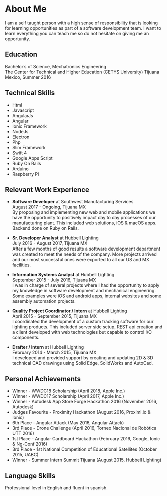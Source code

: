 # About Me
I am a self taught person with a high sense of responsibility that is looking for learning opportunities as part of a software development team. I want to learn everything you can teach me so do not hesitate on giving me an opportunity.
## Education
Bachelor’s of Science, Mechatronics Engineering  
The Center for Technical and Higher Education (CETYS University) Tijuana Mexico, Summer 2016
## Technical Skills
* Html
* Javascript
* AngularJs
* Angular
* Ionic Framework
* NodeJs
* Electron
* Php
* Slim Framework
* Swift 4
* Google Apps Script
* Ruby On Rails
* Arduino
* Raspberry Pi

## Relevant Work Experience
* **Software Developer** at Southwest Manufacturing Services  
August 2017 - Ongoing, Tijuana MX  
By proposing and implementing new web and mobile applications we have the opportunity to positively impact day to day processes of our manufacturing plant. This included web solutions, iOS & macOS apps. Backend done on Ruby on Rails.

* **Sr. Developer Analyst** at Hubbell Lighting  
July 2016 - August 2017, Tijuana MX  
After a few months of good results a software development department was created to meet the needs of the company. More projects arrived and our most successful ones were exported to all our US and MX facilities.

* **Information Systems Analyst** at Hubbell Lighting  
September 2015 - July 2016, Tijuana MX  
I was in charge of several projects where I had the opportunity to apply my knowledge in software development and mechanical engineering. Some examples were iOS and android apps, internal websites and some assembly automation projects.

* **Quality Project Coordinator / Intern** at Hubbell Lighting  
April 2015 - September 2015, Tijuana MX  
I coordinated the development of a custom tracking software for our lighting products. This included server side setup, REST api creation and a client developed with web technologies but capable to control I/O components.

* **Drafter / Intern** at Hubbell Lighting  
February 2014 - March 2015, Tijuana MX  
I developed and provided support by creating and updating 2D & 3D technical CAD drawings using Solid Edge, SolidWorks and AutoCad.

## Personal Achievements
* Winner - WWDC18 Scholarship (April 2018, Apple Inc.)
* Winner - WWDC17 Scholarship (April 2017, Apple Inc.)
* Winner - Autodesk App Store Forge Hackathon 2016 (November 2016, Autodesk)
* Judges Favourite - Proximity Hackathon (August 2016, Proximi.io & Ionic)
* 6th Place - Angular Attack (May 2016, Angular Attack)
* 3rd Place - Drone Challenge (April 2016, Torneo Nacional de Robótica UTT 2016)
* 1st Place - Angular Cardboard Hackathon (February 2016, Google, Ionic & Ng-Conf 2016)
* 3rd Place - 1st National Competition of Educational Satellites (October 2015, UABC)
* Winner - Summer Intern Summit Tijuana (August 2015, Hubbell Lighting)

## Language Skills
Professional level in English and fluent in spanish.
